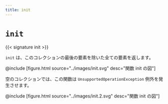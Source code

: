 ```yaml
---
title: init
---
```


# `init`

{{< signature init >}}

`init` は、このコレクションの最後の要素を除いた全ての要素を返します。

@include [figure.html source="../images/init.svg" desc="関数 init の図"]

空のコレクションでは、この関数は `UnsupportedOperationException` 例外を発生させます。

@include [figure.html source="../images/init.2.svg" desc="関数 init の図"]
